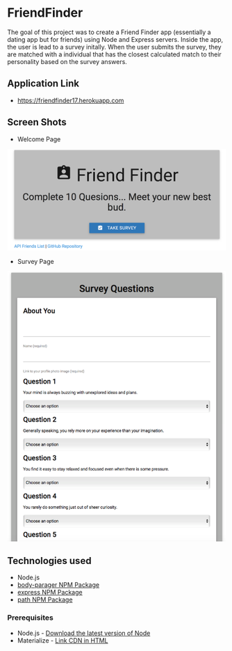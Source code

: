 # FriendFinder

The goal of this project was to create a Friend Finder app (essentially a dating app but for friends) using Node and Express servers. Inside the app, the user is lead to a survey initally. When the user submits the survey, they are matched with a individual that has the closest calculated match to their personality based on the survey answers.

## Application Link
- https://friendfinder17.herokuapp.com

## Screen Shots
- Welcome Page

![Screen shot](app/public/images/screenshot_1.png)

- Survey Page

![Screen shot 2](app/public/images/screenshot_2.png)


## Technologies used
- Node.js
- [body-parager NPM Package](https://www.npmjs.com/package/inquirer)
- [express NPM Package](https://www.npmjs.com/package/express)
- [path NPM Package](https://www.npmjs.com/package/path)

### Prerequisites
- Node.js - [Download the latest version of Node](https://nodejs.org/en/)
- Materialize - [Link CDN in HTML](http://materializecss.com/getting-started.html)
